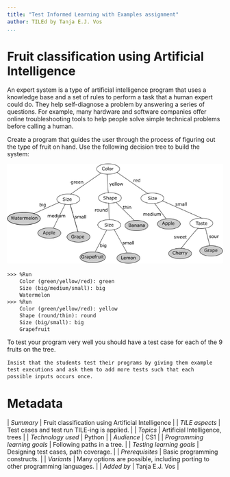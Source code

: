 ```yaml
---
title: "Test Informed Learning with Examples assignment"
author: TILEd by Tanja E.J. Vos
...
```


# Fruit classification using Artificial Intelligence





An expert system is a type of artificial intelligence program that
uses a knowledge base and a set of rules to perform a task that a
human expert could do. They help self-diagnose a problem by
answering a series of questions. For example, many hardware and
software companies offer online troubleshooting tools to help people
solve simple technical problems before calling a human.

Create a program that guides the user through the process of
figuring out the type of fruit on hand. Use the following decision
tree to build the system:

![image](images/tree.png)

```small
>>> %Run 
    Color (green/yellow/red): green
    Size (big/medium/small): big
    Watermelon
>>> %Run 
    Color (green/yellow/red): yellow
    Shape (round/thin): round
    Size (big/small): big
    Grapefruit
```

To test your program very well you should have a test case for each
of the 9 fruits on the tree.

```testruntile
Insist that the students test their programs by giving them example
test executions and ask them to add more tests such that each
possible inputs occurs once.
```

# Metadata

| *Summary*                     | Fruit classification using Artificial Intelligence |
| *TILE aspects*                | Test cases and test run TILE-ing is applied. |
| *Topics*                      | Artificial Intelligence, trees |
| *Technology used*             | Python |
| *Audience*                    | CS1 |
| *Programming learning goals*  | Following paths in a tree. |
| *Testing learning goals*      | Designing test cases, path coverage. |
| *Prerequisites*               | Basic programming constructs. |
| *Variants*                    | Many options are possible, including porting to other programming languages. | 
| *Added by*                    | Tanja E.J. Vos |   

